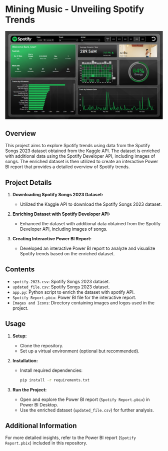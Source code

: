 # Mining Music - Unveiling Spotify Trends

![Power BI Report](https://github.com/ak-salunke/Mining-Music---Unveiling-Spotify-Trends/blob/main/Images%20and%20Icons/Report_img.png)

## Overview

This project aims to explore Spotify trends using data from the Spotify Songs 2023 dataset obtained from the Kaggle API. The dataset is enriched with additional data using the Spotify Developer API, including images of songs. The enriched dataset is then utilized to create an interactive Power BI report that provides a detailed overview of Spotify trends.

## Project Details

1. **Downloading Spotify Songs 2023 Dataset:**
   - Utilized the Kaggle API to download the Spotify Songs 2023 dataset.

2. **Enriching Dataset with Spotify Developer API:**
   - Enhanced the dataset with additional data obtained from the Spotify Developer API, including images of songs.

3. **Creating Interactive Power BI Report:**
   - Developed an interactive Power BI report to analyze and visualize Spotify trends based on the enriched dataset.

## Contents

- `spotify-2023.csv`: Spotify Songs 2023 dataset.
- `updated_file.csv`: Spotify Songs 2023 dataset.
- `app.py`: Python script to enrich the dataset with spotify API.
- `Spotify Report.pbix`: Power BI file for the interactive report.
- `Images and Icons`: Directory containing images and logos used in the project.

## Usage

1. **Setup:**
   - Clone the repository.
   - Set up a virtual environment (optional but recommended).

2. **Installation:**
   - Install required dependencies:
     ```bash
     pip install -r requirements.txt
     ```

3. **Run the Project:**
   - Open and explore the Power BI report (`Spotify Report.pbix`) in Power BI Desktop.
   - Use the enriched dataset (`updated_file.csv`) for further analysis.

## Additional Information

For more detailed insights, refer to the Power BI report (`Spotify Report.pbix`) included in this repository.
